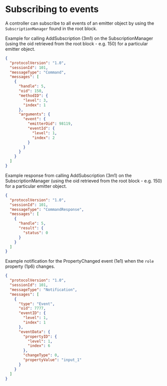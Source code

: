 # Subscribing to events

A controller can subscribe to all events of an emitter object by using the `SubscriptionManager` found in the root block.

Example for calling AddSubscription (3m1) on the SubscriptionManager (using the oid retrieved from the root block - e.g. 150) for a particular emitter object.

```json
{
  "protocolVersion": "1.0",
  "sessionId": 101,
  "messageType": "Command",
  "messages": [
    {
      "handle": 5,
      "oid": 150,
      "methodID": {
        "level": 3,
        "index": 1
      },
      "arguments": {
        "event": {
          "emitterOid": 98119,
          "eventId": {
            "level": 1,
            "index": 2
          }
        }
      }
    }
  ]
}
```

Example response from calling AddSubscription (3m1) on the SubscriptionManager (using the oid retrieved from the root block - e.g. 150) for a particular emitter object.

```json
{
  "protocolVersion": "1.0",
  "sessionId": 101,
  "messageType": "CommandResponse",
  "messages": [
    {
      "handle": 5,
      "result": {
        "status": 0
      }
    }
  ]
}
```

Example notification for the PropertyChanged event (1e1) when the `role` property (1p6) changes.

```json
{
  "protocolVersion": "1.0",
  "sessionId": 101,
  "messageType": "Notification",
  "messages": [
    {
      "type": "Event",
      "oid": 7777,
      "eventID": {
        "level": 1,
        "index": 1
      },
      "eventData": {
        "propertyID": {
          "level": 1,
          "index": 6
        },
        "changeType": 0,
        "propertyValue": "input_1"
      }
    }
  ]
}
```
